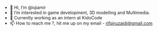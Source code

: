 - 👋 Hi, I’m @iqiamir
- 👀 I’m interested in game development, 3D modelling and Multimedia.
- 🌱 Currently working as an intern at KidoCode
- 📫 How to reach me ?, hit me up on my email - rifqiruzaidi@gmail.com

<!---
iqiamir/iqiamir is a ✨ special ✨ repository because its `README.md` (this file) appears on your GitHub profile.
You can click the Preview link to take a look at your changes.
--->
